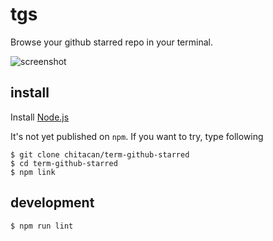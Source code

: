 # tgs

Browse your github starred repo in your terminal.

![screenshot](https://raw.github.com/chitacan/term-github-starred/master/screenshot.png)

## install

Install [Node.js](http://nodejs.org/)

It's not yet published on `npm`. If you want to try, type following

```
$ git clone chitacan/term-github-starred
$ cd term-github-starred
$ npm link
```

## development

```
$ npm run lint
```
